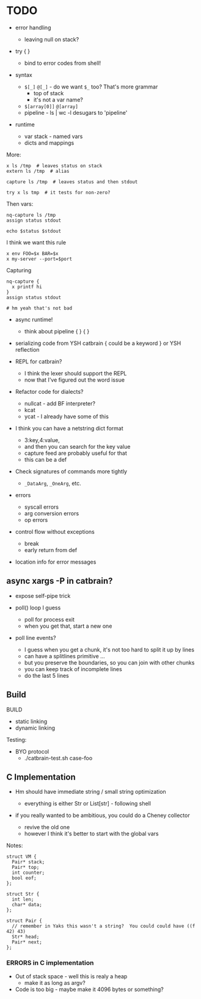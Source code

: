 TODO
====

- error handling
  - leaving null on stack?
- try { }
  - bind to error codes from shell!

- syntax
  - `$[_]` `@[_]` - do we want `$_` too?  That's more grammar
    - top of stack
    - it's not a var name?
  - `$[array[0]]` `@[array]`
  - pipeline - ls | wc -l desugars to 'pipeline'

- runtime
  - var stack - named vars
  - dicts and mappings

More:


    x ls /tmp  # leaves status on stack
    extern ls /tmp  # alias

    capture ls /tmp  # leaves status and then stdout

    try x ls tmp  # it tests for non-zero?

Then vars:

    nq-capture ls /tmp
    assign status stdout

    echo $status $stdout

I think we want this rule

    x env FOO=$x BAR=$x
    x my-server --port=$port

Capturing

    nq-capture {
      x printf hi
    }
    assign status stdout

    # hm yeah that's not bad

- async runtime!
  - think about pipeline { } { }

- serializing code from YSH
  catbrain { could be a keyword } or YSH reflection

- REPL for catbrain?
  - I think the lexer should support the REPL
  - now that I've figured out the word issue

- Refactor code for dialects?
  - nullcat - add BF interpreter?
  - kcat
  - ycat - I already have some of this

- I think you can have a netstring dict format
  - 3:key,4:value,
  - and then you can search for the key value
  - capture feed are probably useful for that
  - this can be a def

- Check signatures of commands more tightly
  - `_DataArg`, `_OneArg`, etc.

- errors
  - syscall errors
  - arg conversion errors
  - op errors

- control flow without exceptions  
  - break
  - early return from def

- location info for error messages

## async xargs -P in catbrain?

- expose self-pipe trick
- poll() loop I guess
  - poll for process exit
  - when you get that, start a new one

- poll line events?
  - I guess when you get a chunk, it's not too hard to split it up by lines
  - can have a splitlines primitive ...
  - but you preserve the boundaries, so you can join with other chunks
  - you can keep track of incomplete lines
  - do the last 5 lines

## Build

BUILD
- static linking
- dynamic linking

Testing:

- BYO protocol
  - ./catbrain-test.sh case-foo

## C Implementation

- Hm should have immediate string / small string optimization
  - everything is either Str or List[str] - following shell

- if you really wanted to be ambitious, you could do a Cheney collector
  - revive the old one
  - however I think it's better to start with the global vars

Notes:

    struct VM {
      Pair* stack;
      Pair* top;
      int counter;
      bool eof;
    };

    struct Str {
      int len;
      char* data;
    };

    struct Pair {
      // remember in Yaks this wasn't a string?  You could could have ((f 42) 43)
      Str* head;
      Pair* next;
    };

### ERRORS in C implementation

- Out of stack space - well this is realy a heap
  - make it as long as argv?
- Code is too big - maybe make it 4096 bytes or something?
